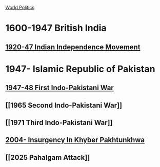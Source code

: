 [World Politics](../World%20Politics)

# 1600-1947 British India
## [1920-47 Indian Independence Movement](1920-47%20Indian%20Independence%20Movement)

# 1947- Islamic Republic of Pakistan
## [1947-48 First Indo-Pakistani War](1947-48%20First%20Indo-Pakistani%20War.md)
## [[1965 Second Indo-Pakistani War]]
## [[1971 Third Indo-Pakistani War]]
## [2004- Insurgency In Khyber Pakhtunkhwa](2004-%20Insurgency%20In%20Khyber%20Pakhtunkhwa)
## [[2025 Pahalgam Attack]]